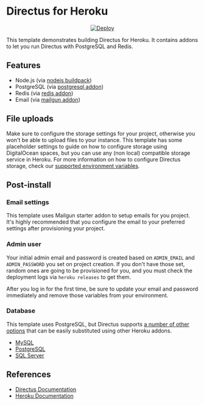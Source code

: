# Directus for Heroku

<p align="center">
    <a href="https://heroku.com/deploy?template=https://github.com/KinGwaL/heroku-template">
        <img src="https://www.herokucdn.com/deploy/button.svg" alt="Deploy">
    </a>
</p>

This template demonstrates building Directus for Heroku. It contains addons to let you run Directus with PostgreSQL and Redis.

## Features

* Node.js (via [nodejs buildpack](https://elements.heroku.com/buildpacks/heroku/heroku-buildpack-nodejs))
* PostgreSQL (via [postgresql addon](https://elements.heroku.com/addons/heroku-postgresql))
* Redis (via [redis addon](https://elements.heroku.com/addons/heroku-redis))
* Email (via [mailgun addon](https://elements.heroku.com/addons/mailgun))

## File uploads

Make sure to configure the storage settings for your project, otherwise you won't be able to upload files to your instance. This template has some placeholder settings to guide on how to configure storage using DigitalOcean spaces, but you can use any (non local) compatible storage service in Heroku. For more information on how to configure Directus storage, check our [supported environment variables](https://docs.directus.io/reference/environment-variables/#file-storage).

## Post-install

### Email settings

This template uses Mailgun starter addon to setup emails for you project. It's highly recommended that you configure the email to your preferred settings after provisioning your project.

### Admin user

Your initial admin email and password is created based on `ADMIN_EMAIL` and `ADMIN_PASSWORD` you set on project creation. If you don't have those set, random ones are going to be provisioned for you, and you must check the deployment logs via `heroku releases` to get them.

After you log in for the first time, be sure to update your email and password immediately and remove those variables from your environment.

### Database

This template uses PostgreSQL, but Directus supports [a number of other options](https://docs.directus.io/guides/installation/cli.html#_1-confirm-minimum-requirements-are-met) that can be easily substituted using other Heroku addons. 

- [MySQL](https://elements.heroku.com/addons/jawsdb)
- [PostgreSQL](https://elements.heroku.com/addons/heroku-postgresql)
- [SQL Server](https://elements.heroku.com/addons/mssql)

## References

* [Directus Documentation](https://docs.directus.io/getting-started/introduction.html)
* [Heroku Documentation](https://devcenter.heroku.com/articles/getting-started-with-nodejs)
